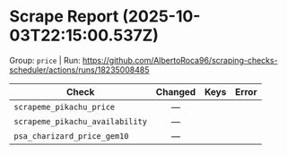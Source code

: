 # Scrape Report (2025-10-03T22:15:00.537Z)

Group: `price`  |  Run: https://github.com/AlbertoRoca96/scraping-checks-scheduler/actions/runs/18235008485

| Check | Changed | Keys | Error |
|---|:---:|:--|:--|
| `scrapeme_pikachu_price` | — |  |  |
| `scrapeme_pikachu_availability` | — |  |  |
| `psa_charizard_price_gem10` | — |  |  |
